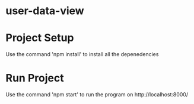 # user-data-view

# Project Setup
 Use the command 'npm install' to install all the depenedencies
 
# Run Project
  Use the command 'npm start' to run the program on http://localhost:8000/
